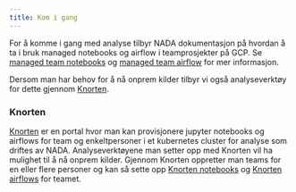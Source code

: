 ```yaml
---
title: Kom i gang
---
```


For å komme i gang med analyse tilbyr NADA dokumentasjon på hvordan å ta i bruk managed notebooks og airflow i teamprosjekter på GCP. Se [managed team notebooks](./notebook/managed-notebook.md/#team-prosjekt-notebook) og [managed team airflow](./airflow/managed-airflow.md) for mer informasjon.

Dersom man har behov for å nå onprem kilder tilbyr vi også analyseverktøy for dette gjennom [Knorten](#knorten).

### Knorten
[Knorten](https://knorten.knada.io) er en portal hvor man kan provisjonere jupyter notebooks og airflows for team og enkeltpersoner i et kubernetes cluster for analyse som driftes av NADA. Analyseverktøyene man setter opp med Knorten vil ha mulighet til å nå onprem kilder.  Gjennom Knorten oppretter man teams for en eller flere personer og kan så sette opp [Knorten notebooks](./notebook/knada-notebook.md) og [Knorten airflows](./airflow/knada-airflow.md) for teamet. 
